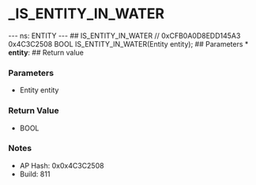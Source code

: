 # _IS_ENTITY_IN_WATER

--- ns: ENTITY --- ## IS_ENTITY_IN_WATER  // 0xCFB0A0D8EDD145A3 0x4C3C2508 BOOL IS_ENTITY_IN_WATER(Entity entity);   ## Parameters * **entity**:  ## Return value

### Parameters
* Entity entity

### Return Value
* BOOL

### Notes
* AP Hash: 0x0x4C3C2508
* Build: 811

